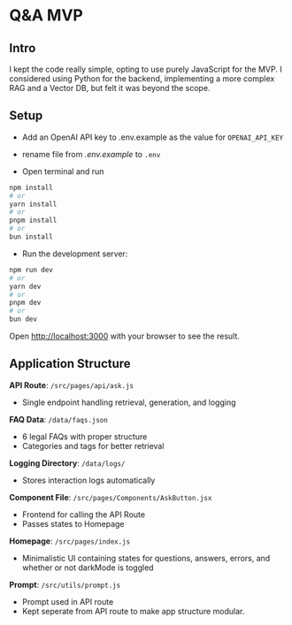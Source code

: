 # Q&A MVP

## Intro

I kept the code really simple, opting to use purely JavaScript for the MVP. I considered using Python for the backend, implementing a more complex RAG and a Vector DB, but felt it was beyond the scope.

## Setup

- Add an OpenAI API key to .env.example as the value for `OPENAI_API_KEY`
- rename file from _.env.example_ to `.env`

- Open terminal and run

```bash
npm install
# or
yarn install
# or
pnpm install
# or
bun install
```

- Run the development server:

```bash
npm run dev
# or
yarn dev
# or
pnpm dev
# or
bun dev
```

Open [http://localhost:3000](http://localhost:3000) with your browser to see the result.

## Application Structure

**API Route**: `/src/pages/api/ask.js`

- Single endpoint handling retrieval, generation, and logging

**FAQ Data**: `/data/faqs.json`

- 6 legal FAQs with proper structure
- Categories and tags for better retrieval

**Logging Directory**: `/data/logs/`

- Stores interaction logs automatically

**Component File**: `/src/pages/Components/AskButton.jsx`

- Frontend for calling the API Route
- Passes states to Homepage

**Homepage**: `/src/pages/index.js`

- Minimalistic UI containing states for questions, answers, errors, and whether or not darkMode is toggled

**Prompt**: `/src/utils/prompt.js`

- Prompt used in API route
- Kept seperate from API route to make app structure modular.

